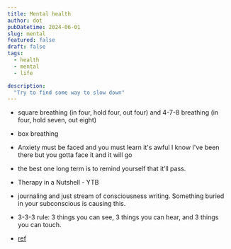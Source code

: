 ```yaml
---
title: Mental health
author: dot
pubDatetime: 2024-06-01
slug: mental
featured: false
draft: false
tags:
  - health
  - mental
  - life

description:
  "Try to find some way to slow down"
---
```




- square breathing (in four, hold four, out four) and 4-7-8 breathing (in four, hold seven, out eight) 
- box breathing

- Anxiety must be faced and you must learn it's awful I know I've been there but you gotta face it and it will go

- the best one long term is to remind yourself that it’ll pass.

- Therapy in a Nutshell - YTB
>
- journaling and just stream of consciousness writing. Something buried in your subconscious is causing this.

- 3-3-3 rule: 3 things you can see, 3 things you can hear, and 3 things you can touch.

- [ref](https://www.reddit.com/r/AskReddit/comments/12gsalz/serious_how_do_you_calm_your_mind_when_youre/)